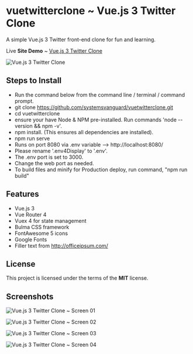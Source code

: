 # vuetwitterclone ~ Vue.js 3 Twitter Clone
A simple Vue.js 3 Twitter front-end clone for fun and learning.

Live **Site Demo** ~ [Vue.js 3 Twitter Clone](http://financialreact.ryanhunter.ca/) 

![Vue.js 3 Twitter Clone](http://ryanhunter.ca/images/portfolio/financialreact01.png)


## Steps to Install 
- Run the command below from the command line / terminal / command prompt.
- git clone https://github.com/systemsvanguard/vuetwitterclone.git  
- cd vuetwitterclone
- ensure your have Node & NPM pre-installed. Run commands 'node --version && npm -v'.
- npm install.  (This ensures all dependencies are installed).
- npm run serve
- Runs on port 8080 via .env variable --> http://localhost:8080/ 
- Please rename '.env4Display' to '.env'.
- The .env port is set to 3000.
- Change the web port as needed.
- To build files and minify for Production deploy, run command, "npm run build" 


## Features
- Vue.js 3
- Vue Router 4
- Vuex 4 for state management
- Bulma CSS framework 
- FontAwesome 5 icons
- Google Fonts
- Filler text from http://officeipsum.com/ 


## License
This project is licensed under the terms of the **MIT** license.


## Screenshots 

![Vue.js 3 Twitter Clone ~ Screen 01](http://ryanhunter.ca/images/portfolio/financialreact01.png)

![Vue.js 3 Twitter Clone ~ Screen 02](http://ryanhunter.ca/images/portfolio/baas_dashboard01.png) 

![Vue.js 3 Twitter Clone ~ Screen 03](http://ryanhunter.ca/images/portfolio/nasadailyphoto01.png) 

![Vue.js 3 Twitter Clone ~ Screen 04](http://ryanhunter.ca/images/portfolio/jamrock_01.png) 
